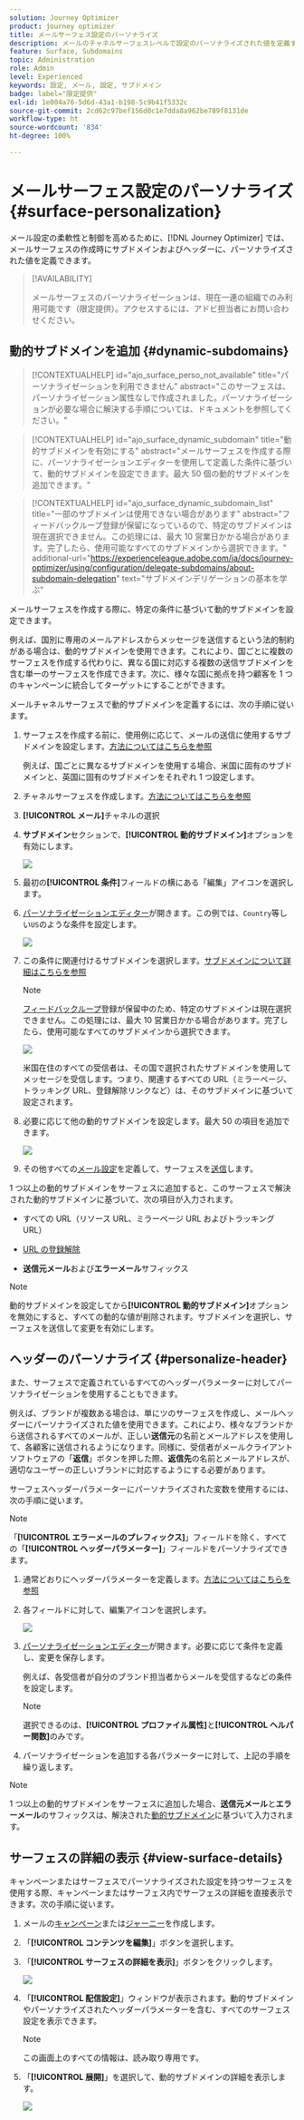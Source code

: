 ```yaml
---
solution: Journey Optimizer
product: journey optimizer
title: メールサーフェス設定のパーソナライズ
description: メールのチャネルサーフェスレベルで設定のパーソナライズされた値を定義する方法について説明します。
feature: Surface, Subdomains
topic: Administration
role: Admin
level: Experienced
keywords: 設定, メール, 設定, サブドメイン
badge: label="限定提供"
exl-id: 1e004a76-5d6d-43a1-b198-5c9b41f5332c
source-git-commit: 2cd62c97bef156d0c1e7dda8a962be789f8131de
workflow-type: ht
source-wordcount: '834'
ht-degree: 100%

---
```


# メールサーフェス設定のパーソナライズ {#surface-personalization}

メール設定の柔軟性と制御を高めるために、[!DNL Journey Optimizer] では、メールサーフェスの作成時にサブドメインおよびヘッダー<!--and URL tracking parameters-->に、パーソナライズされた値を定義できます。

>[!AVAILABILITY]
>
>メールサーフェスのパーソナライゼーションは、現在一連の組織でのみ利用可能です（限定提供）。アクセスするには、アドビ担当者にお問い合わせください。

## 動的サブドメインを追加 {#dynamic-subdomains}

>[!CONTEXTUALHELP]
>id="ajo_surface_perso_not_available"
>title="パーソナライゼーションを利用できません"
>abstract="このサーフェスは、パーソナライゼーション属性なしで作成されました。パーソナライゼーションが必要な場合に解決する手順については、ドキュメントを参照してください。"

>[!CONTEXTUALHELP]
>id="ajo_surface_dynamic_subdomain"
>title="動的サブドメインを有効にする"
>abstract="メールサーフェスを作成する際に、パーソナライゼーションエディターを使用して定義した条件に基づいて、動的サブドメインを設定できます。最大 50 個の動的サブドメインを追加できます。"

>[!CONTEXTUALHELP]
>id="ajo_surface_dynamic_subdomain_list"
>title="一部のサブドメインは使用できない場合があります"
>abstract="フィードバックループ登録が保留になっているので、特定のサブドメインは現在選択できません。この処理には、最大 10 営業日かかる場合があります。完了したら、使用可能なすべてのサブドメインから選択できます。"
>additional-url="https://experienceleague.adobe.com/ja/docs/journey-optimizer/using/configuration/delegate-subdomains/about-subdomain-delegation" text="サブドメインデリゲーションの基本を学ぶ"

メールサーフェスを作成する際に、特定の条件に基づいて動的サブドメインを設定できます。

例えば、国別に専用のメールアドレスからメッセージを送信するという法的制約がある場合は、動的サブドメインを使用できます。これにより、国ごとに複数のサーフェスを作成する代わりに、異なる国に対応する複数の送信サブドメインを含む単一のサーフェスを作成できます。次に、様々な国に拠点を持つ顧客を 1 つのキャンペーンに統合してターゲットにすることができます。

メールチャネルサーフェスで動的サブドメインを定義するには、次の手順に従います。

1. サーフェスを作成する前に、使用例に応じて、メールの送信に使用するサブドメインを設定します。[方法についてはこちらを参照](../configuration/about-subdomain-delegation.md)

   例えば、国ごとに異なるサブドメインを使用する場合、米国に固有のサブドメインと、英国に固有のサブドメインをそれぞれ 1 つ設定します。

1. チャネルサーフェスを作成します。[方法についてはこちらを参照](../configuration/channel-surfaces.md)

1. **[!UICONTROL メール]**&#x200B;チャネルの選択

1. **サブドメイン**&#x200B;セクションで、**[!UICONTROL 動的サブドメイン]**&#x200B;オプションを有効にします。

   ![](assets/surface-email-dynamic-subdomain.png)

1. 最初の&#x200B;**[!UICONTROL 条件]**&#x200B;フィールドの横にある「編集」アイコンを選択します。

1. [パーソナライゼーションエディター](../personalization/personalization-build-expressions.md)が開きます。この例では、`Country`等しい`US`のような条件を設定します。

   ![](assets/surface-email-edit-condition.png)

1. この条件に関連付けるサブドメインを選択します。[サブドメインについて詳細はこちらを参照](../configuration/about-subdomain-delegation.md)

   >[!NOTE]
   >
   >[フィードバックループ](../reports/deliverability.md#feedback-loops)登録が保留中のため、特定のサブドメインは現在選択できません。この処理には、最大 10 営業日かかる場合があります。完了したら、使用可能なすべてのサブドメインから選択できます。<!--where FL registration happens? is it when delegating a subdomain and you're awaiting from subdomain validation? or is it on ISP side only?-->

   ![](assets/surface-email-select-subdomain.png)

   米国在住のすべての受信者は、その国で選択されたサブドメインを使用してメッセージを受信します。つまり、関連するすべての URL（ミラーページ、トラッキング URL、登録解除リンクなど）は、そのサブドメインに基づいて設定されます。

1. 必要に応じて他の動的サブドメインを設定します。最大 50 の項目を追加できます。

   ![](assets/surface-email-add-dynamic-subdomain.png)

   <!--Select the [IP pool](../configuration/ip-pools.md) to associate with the surface. [Learn more](email-settings.md#subdomains-and-ip-pools)-->

1. その他すべての[メール設定](email-settings.md)を定義して、サーフェスを[送信](../configuration/channel-surfaces.md#create-channel-surface)します。

1 つ以上の動的サブドメインをサーフェスに追加すると、このサーフェスで解決された動的サブドメインに基づいて、次の項目が入力されます。

* すべての URL（リソース URL、ミラーページ URL およびトラッキング URL）

* [URL の登録解除](email-settings.md#list-unsubscribe)

* **送信元メール**&#x200B;および&#x200B;**エラーメール**&#x200B;サフィックス

>[!NOTE]
>
>動的サブドメインを設定してから&#x200B;**[!UICONTROL 動的サブドメイン]**&#x200B;オプションを無効にすると、すべての動的な値が削除されます。サブドメインを選択し、サーフェスを送信して変更を有効にします。

## ヘッダーのパーソナライズ {#personalize-header}

また、サーフェスで定義されているすべてのヘッダーパラメーターに対してパーソナライゼーションを使用することもできます。

例えば、ブランドが複数ある場合は、単にツのサーフェスを作成し、メールヘッダーにパーソナライズされた値を使用できます。これにより、様々なブランドから送信されるすべてのメールが、正しい&#x200B;**送信元**&#x200B;の名前とメールアドレスを使用して、各顧客に送信されるようになります。同様に、受信者がメールクライアントソフトウェアの「**返信**」ボタンを押した際、**返信先**&#x200B;の名前とメールアドレスが、適切なユーザーの正しいブランドに対応するようにする必要があります。

サーフェスヘッダーパラメーターにパーソナライズされた変数を使用するには、次の手順に従います。

>[!NOTE]
>
>「**[!UICONTROL エラーメールのプレフィックス]**」フィールドを除く、すべての「**[!UICONTROL ヘッダーパラメーター]**」フィールドをパーソナライズできます。


1. 通常どおりにヘッダーパラメーターを定義します。[方法についてはこちらを参照](email-settings.md#email-header)

1. 各フィールドに対して、編集アイコンを選択します。

   ![](assets/surface-email-personalize-header.png)

1. [パーソナライゼーションエディター](../personalization/personalization-build-expressions.md)が開きます。必要に応じて条件を定義し、変更を保存します。

   例えば、各受信者が自分のブランド担当者からメールを受信するなどの条件を設定します。

   >[!NOTE]
   >
   >選択できるのは、**[!UICONTROL プロファイル属性]**&#x200B;と&#x200B;**[!UICONTROL ヘルパー関数]**&#x200B;のみです。

1. パーソナライゼーションを追加する各パラメーターに対して、上記の手順を繰り返します。

>[!NOTE]
>
>1 つ以上の動的サブドメインをサーフェスに追加した場合、**送信元メール**&#x200B;と&#x200B;**エラーメール**&#x200B;のサフィックスは、解決された[動的サブドメイン](#dynamic-subdomains)に基づいて入力されます。

<!--
## Use personalized URL tracking {#personalize-url-tracking}

To use personalized URL tracking prameters, follow the steps below.

1. Select the profile attribute of your choice from the personalization editor.

1. Repeat the steps above for each tracking parameter you want to personalize.

Now when the email is sent out, this parameter will be automatically appended to the end of the URL. You can then capture this parameter in web analytics tools or in performance reports.
-->

## サーフェスの詳細の表示 {#view-surface-details}

キャンペーンまたはサーフェスでパーソナライズされた設定を持つサーフェスを使用する際、キャンペーンまたはサーフェス内でサーフェスの詳細を直接表示できます。次の手順に従います。

1. メールの[キャンペーン](../campaigns/create-campaign.md)または[ジャーニー](../building-journeys/journey-gs.md)を作成します。

1. 「**[!UICONTROL コンテンツを編集]**」ボタンを選択します。

1. 「**[!UICONTROL サーフェスの詳細を表示]**」ボタンをクリックします。

   ![](assets/campaign-view-surface-details.png)

1. 「**[!UICONTROL 配信設定]**」ウィンドウが表示されます。動的サブドメインやパーソナライズされたヘッダーパラメーターを含む、すべてのサーフェス設定を表示できます。

   >[!NOTE]
   >
   >この画面上のすべての情報は、読み取り専用です。

1. 「**[!UICONTROL 展開]**」を選択して、動的サブドメインの詳細を表示します。

   ![](assets/campaign-delivery-settings-subdomain-expand.png)
